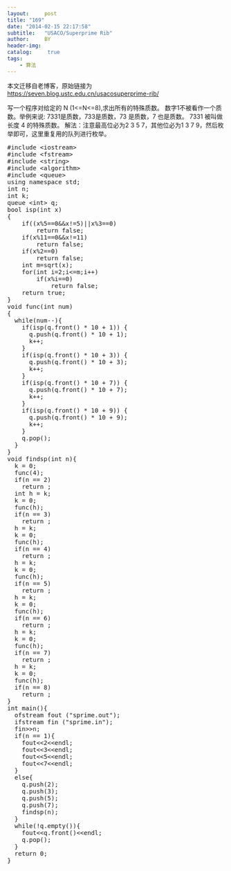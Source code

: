 ```yaml
---
layout:     post
title: "169"
date: "2014-02-15 22:17:58"
subtitle:   "USACO/Superprime Rib"
author:     BY
header-img:
catalog: 	 true
tags:
    - 算法
---
```


本文迁移自老博客，原始链接为 <https://seven.blog.ustc.edu.cn/usacosuperprime-rib/>

写一个程序对给定的 N (1<=N<=8),求出所有的特殊质数。 数字1不被看作一个质数。举例来说: 7331是质数，733是质数，73 是质数，7 也是质数。 7331 被叫做长度 4 的特殊质数。
解法：注意最高位必为2 3 5 7，其他位必为1 3 7 9，然后枚举即可，这里重复用的队列进行枚举。
<pre class = "brush:[cpp]">
#include &lt;iostream&gt;
#include &lt;fstream&gt;
#include &lt;string&gt;
#include &lt;algorithm&gt;
#include &lt;queue&gt;
using namespace std;
int n;
int k;
queue &lt;int&gt; q;
bool isp(int x)
{
	if((x%5==0&&x!=5)||x%3==0)
		return false;
	if(x%11==0&&x!=11)
		return false;
	if(x%2==0)
		return false;
	int m=sqrt(x);
	for(int i=2;i<=m;i++)
		if(x%i==0)
			return false;
	return true;
}
void func(int num)
{
  while(num--){
	if(isp(q.front() * 10 + 1))	{
	  q.push(q.front() * 10 + 1);
	  k++;
	}
	if(isp(q.front() * 10 + 3))	{
	  q.push(q.front() * 10 + 3);
	  k++;
	}
	if(isp(q.front() * 10 + 7))	{
	  q.push(q.front() * 10 + 7);
	  k++;
	}
	if(isp(q.front() * 10 + 9))	{
	  q.push(q.front() * 10 + 9);
	  k++;
	}
	q.pop();
  }
}
void findsp(int n){
  k = 0;
  func(4);
  if(n == 2)
	return ;
  int h = k;
  k = 0;
  func(h);
  if(n == 3)
	return ;
  h = k;
  k = 0;
  func(h);
  if(n == 4)
	return ;
  h = k;
  k = 0;
  func(h);
  if(n == 5)
	return ;
  h = k;
  k = 0;
  func(h);
  if(n == 6)
	return ;
  h = k;
  k = 0;
  func(h);
  if(n == 7)
	return ;
  h = k;
  k = 0;
  func(h);
  if(n == 8)
	return ;
}
int main(){
  ofstream fout ("sprime.out");
  ifstream fin ("sprime.in");
  fin&gt;&gt;n;
  if(n == 1){
	fout&lt;&lt;2&lt;&lt;endl;
	fout&lt;&lt;3&lt;&lt;endl;
	fout&lt;&lt;5&lt;&lt;endl;
	fout&lt;&lt;7&lt;&lt;endl; 
  }
  else{
	q.push(2);
	q.push(3);
	q.push(5);
	q.push(7);
	findsp(n);
  }
  while(!q.empty()){
	fout&lt;&lt;q.front()&lt;&lt;endl;
	q.pop();
  }
  return 0;
}
</pre>
